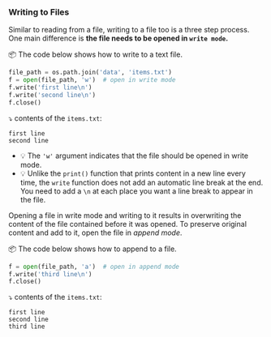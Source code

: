 ### Writing to Files

Similar to reading from a file, writing to a file too is a three step process. One main difference is **the file needs to be opened in `write mode`.**

<tip-box> 

:package: The code below shows how to write to a text file.

```python
file_path = os.path.join('data', 'items.txt')
f = open(file_path, 'w')  # open in write mode
f.write('first line\n')
f.write('second line\n')
f.close()
```
:arrow_heading_down: contents of the `items.txt`:
```
first line
second line
```
* :bulb: The `'w'` argument indicates that the file should be opened in write mode.
* :bulb: Unlike the `print()` function that prints content in a new line every time, the `write` function does not add an automatic line break at the end. You need to add a `\n` at each place you want a line break to appear in the file.

</tip-box>

Opening a file in write mode and writing to it results in overwriting the content of the file contained before it was opened. To preserve original content and add to it, open the file in _append mode_.

<tip-box> 

:package: The code below shows how to append to a file.

```python
f = open(file_path, 'a')  # open in append mode
f.write('third line\n')
f.close()
```
:arrow_heading_down: contents of the `items.txt`:
```
first line
second line
third line
```
</tip-box>